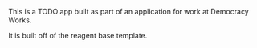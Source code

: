 This is a TODO app built as part of an application for work at Democracy Works.

It is built off of the reagent base template.
